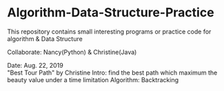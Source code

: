 # Algorithm-Data-Structure-Practice

This repository contains small interesting programs or practice code for algorithm & Data Structure

Collaborate: Nancy(Python) & Christine(Java)

Date: Aug. 22, 2019<br/>
"Best Tour Path" by Christine
Intro: find the best path which maximum the beauty value under a time limitation
Algorithm: Backtracking
